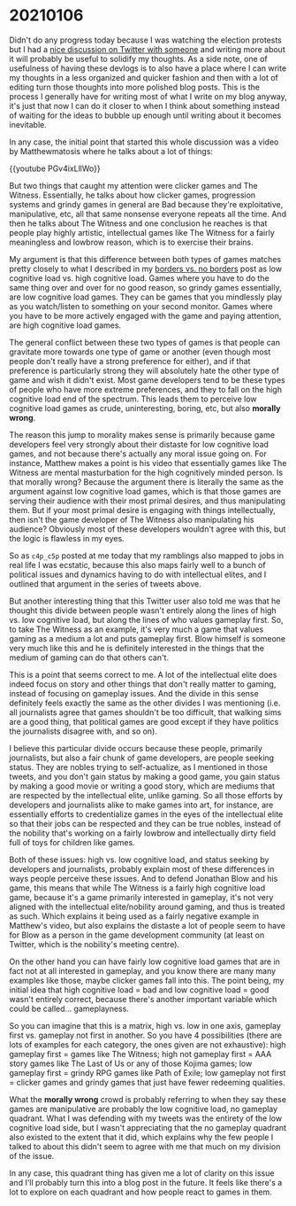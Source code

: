<!--
title: 20210106
-->

# 20210106

Didn't do any progress today because I was watching the election protests but I had a [nice discussion on Twitter with someone](https://twitter.com/c4p_c5p/status/1346831944919764992) and writing more
about it will probably be useful to solidify my thoughts. As a side note, one of usefulness of having these devlogs is to also have a place where I can write my thoughts in a less organized and quicker
fashion and then with a lot of editing turn those thoughts into more polished blog posts. This is the process I generally have for writing most of what I write on my blog anyway, it's just that now I can do
it closer to when I think about something instead of waiting for the ideas to bubble up enough until writing about it becomes inevitable.

In any case, the initial point that started this whole discussion was a video by Matthewmatosis where he talks about a lot of things:

{{youtube PGv4ixLllWo}}

But two things that caught my attention were clicker games and The Witness. Essentially, he talks about how clicker games, progression systems and grindy games in general are Bad because they're exploitative,
manipulative, etc, all that same nonsense everyone repeats all the time. And then he talks about The Witness and one conclusion he reaches is that people play highly artistic, intellectual games like The
Witness for a fairly meaningless and lowbrow reason, which is to exercise their brains.

My argument is that this difference between both types of games matches pretty closely to what I described in my [borders vs. no borders](https://a327ex.substack.com/p/borders-vs-no-borders) post as
low cognitive load vs. high cognitive load. Games where you have to do the same thing over and over for no good reason, so grindy games essentially, are low cognitive load games. They can be games that
you mindlessly play as you watch/listen to something on your second monitor. Games where you have to be more actively engaged with the game and paying attention, are high cognitive load games.

The general conflict between these two types of games is that people can gravitate more towards one type of game or another (even though most people don't really have a strong preference for either),
and if that preference is particularly strong they will absolutely hate the other type of game and wish it didn't exist. Most game developers tend to be these types of people who have more extreme
preferences, and they to fall on the high cognitive load end of the spectrum. This leads them to perceive low cognitive load games as crude, uninteresting, boring, etc, but also **morally wrong**.

The reason this jump to morality makes sense is primarily because game developers feel very strongly about their distaste for low cognitive load games, and not because there's actually any moral issue going
on. For instance, Matthew makes a point is his video that essentially games like The Witness are mental masturbation for the high cognitively minded person. Is that morally wrong? Because the argument there
is literally the same as the argument against low cognitive load games, which is that those games are serving their audience with their most primal desires, and thus manipulating them. But if your most
primal desire is engaging with things intellectually, then isn't the game developer of The Witness also manipulating his audience? Obviously most of these developers wouldn't agree with this, but the
logic is flawless in my eyes.

So as `c4p_c5p` posted at me today that my ramblings also mapped to jobs in real life I was ecstatic, because this also maps fairly well to a bunch of political issues and dynamics having to do with
intellectual elites, and I outlined that argument in the series of tweets above. 

But another interesting thing that this Twitter user also told me was that he thought this divide between people wasn't entirely along the lines of high vs. low cognitive load, but along the lines of
who values gameplay first. So, to take The Witness as an example, it's very much a game that values gaming as a medium a lot and puts gameplay first.
Blow himself is someone very much like this and he is definitely interested in the things that the medium of gaming can do that others can't.

This is a point that seems correct to me. A lot of the intellectual elite does indeed focus on story and other things that don't really matter to gaming, instead of focusing on gameplay issues.
And the divide in this sense definitely feels exactly the same as the other divides I was mentioning (i.e. all journalists agree that games shouldn't be too difficult, that walking sims are a good thing, that
political games are good except if they have politics the journalists disagree with, and so on). 

I believe this particular divide occurs because these people, primarily journalists, but also a fair chunk of game developers, are people seeking status. They are nobles trying to self-actualize, as I
mentioned in those tweets, and you don't gain status by making a good game, you gain status by making a good movie or writing a good story, which are mediums that are respected by the intellectual elite,
unlike gaming. So all those efforts by developers and journalists alike to make games into art, for instance, are essentially efforts to credentialize games in the eyes of the intellectual elite so that
their jobs can be respected and they can be true nobles, instead of the nobility that's working on a fairly lowbrow and intellectually dirty field full of toys for children like games.

Both of these issues: high vs. low cognitive load, and status seeking by developers and journalists, probably explain most of these differences in ways people perceive these issues. And to defend
Jonathan Blow and his game, this means that while The Witness is a fairly high cognitive load game, because it's a game primarily interested in gameplay, it's not very aligned with the intellectual
elite/nobility around gaming, and thus is treated as such. Which explains it being used as a fairly negative example in Matthew's video, but also explains the distaste a lot of people seem to have
for Blow as a person in the game development community (at least on Twitter, which is the nobility's meeting centre).

On the other hand you can have fairly low cognitive load games that are in fact not at all interested in gameplay, and you know there are many many examples like those, maybe clicker games fall into this.
The point being, my initial idea that high cognitive load = bad and low cognitive load = good wasn't entirely correct, because there's another important variable which could be called... gameplayness.

So you can imagine that this is a matrix, high vs. low in one axis, gameplay first vs. gameplay not first in another. So you have 4 possibilities (there are lots of examples for each category, the ones
given are not exhaustive): high gameplay first = games like The Witness; high not gameplay first = AAA story games like The Last of Us or any of those Kojima games; 
low gameplay first = grindy RPG games like Path of Exile; low gameplay not first = clicker games and grindy games that just have fewer redeeming qualities.

What the **morally wrong** crowd is probably referring to when they say these games are manipulative are probably the low cognitive load, no gameplay quadrant. What I was defending with my tweets was the
entirety of the low cognitive load side, but I wasn't appreciating that the no gameplay quadrant also existed to the extent that it did, which explains why the few people I talked to about this didn't seem
to agree with me that much on my division of the issue.

In any case, this quadrant thing has given me a lot of clarity on this issue and I'll probably turn this into a blog post in the future. It feels like there's a lot to explore on each quadrant
and how people react to games in them.
